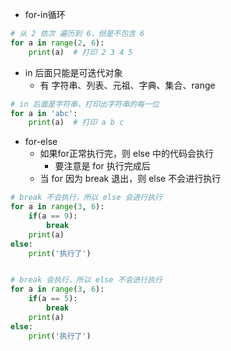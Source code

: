 - for-in循环
```py
# 从 2 依次 遍历到 6，但是不包含 6
for a in range(2, 6):
    print(a)  # 打印 2 3 4 5
```
- in 后面只能是可迭代对象
  - 有 字符串、列表、元祖、字典、集合、range
```py
# in 后面是字符串，打印出字符串的每一位
for a in 'abc':
    print(a)  # 打印 a b c
```

- for-else
  - 如果for正常执行完，则 else 中的代码会执行
    - 要注意是 for 执行完成后
  - 当 for 因为 break 退出，则 else 不会进行执行
```py
# break 不会执行，所以 else 会进行执行
for a in range(3, 6):
    if(a == 9):
        break
    print(a)
else:
    print('执行了')


# break 会执行，所以 else 不会进行执行
for a in range(3, 6):
    if(a == 5):
        break
    print(a)
else:
    print('执行了')
```
